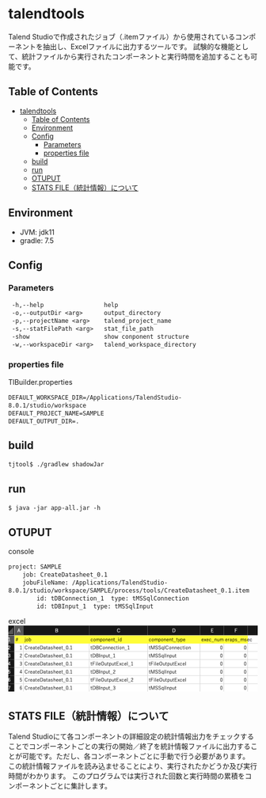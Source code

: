 # talendtools
Talend Studioで作成されたジョブ（.itemファイル）から使用されているコンポーネントを抽出し、Excelファイルに出力するツールです。
試験的な機能として、統計ファイルから実行されたコンポーネントと実行時間を追加することも可能です。

 ## Table of Contents
- [talendtools](#talendtools)
  - [Table of Contents](#table-of-contents)
  - [Environment](#environment)
  - [Config](#config)
    - [Parameters](#parameters)
    - [properties file](#properties-file)
  - [build](#build)
  - [run](#run)
  - [OTUPUT](#otuput)
  - [STATS FILE（統計情報）について](#stats-file統計情報について)
## Environment
- JVM: jdk11
- gradle: 7.5

## Config
### Parameters
```
 -h,--help                 help
 -o,--outputDir <arg>      output_directory
 -p,--projectName <arg>    talend_project_name
 -s,--statFilePath <arg>   stat_file_path
 -show                     show conponent structure
 -w,--workspaceDir <arg>   talend_workspace_directory
```
### properties file
TlBuilder.properties
```
DEFAULT_WORKSPACE_DIR=/Applications/TalendStudio-8.0.1/studio/workspace
DEFAULT_PROJECT_NAME=SAMPLE
DEFAULT_OUTPUT_DIR=.
```
## build
```
tjtool$ ./gradlew shadowJar
```

## run
```
$ java -jar app-all.jar -h                     
```

## OTUPUT
console
```
project: SAMPLE
	job: CreateDatasheet_0.1
	jobuFileName: /Applications/TalendStudio-8.0.1/studio/workspace/SAMPLE/process/tools/CreateDatasheet_0.1.item
		id: tDBConnection_1  type: tMSSqlConnection
		id: tDBInput_1  type: tMSSqlInput
```

excel
![excel_output](figure/excel_out.png "excel output")

## STATS FILE（統計情報）について
Talend Studioにて各コンポーネントの詳細設定の統計情報出力をチェックすることでコンポーネントごとの実行の開始／終了を統計情報ファイルに出力することが可能です。ただし、各コンポーネントごとに手動で行う必要があります。
この統計情報ファイルを読み込ませることにより、実行されたかどうか及び実行時間がわかります。
このプログラムでは実行された回数と実行時間の累積をコンポーネントごとに集計します。
